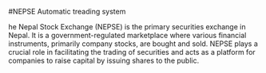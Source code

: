 #NEPSE Automatic treading system

he Nepal Stock Exchange (NEPSE) is the primary securities exchange in Nepal. It is a government-regulated marketplace where various financial instruments, primarily company stocks, are bought and sold. NEPSE plays a crucial role in facilitating the trading of securities and acts as a platform for companies to raise capital by issuing shares to the public.
